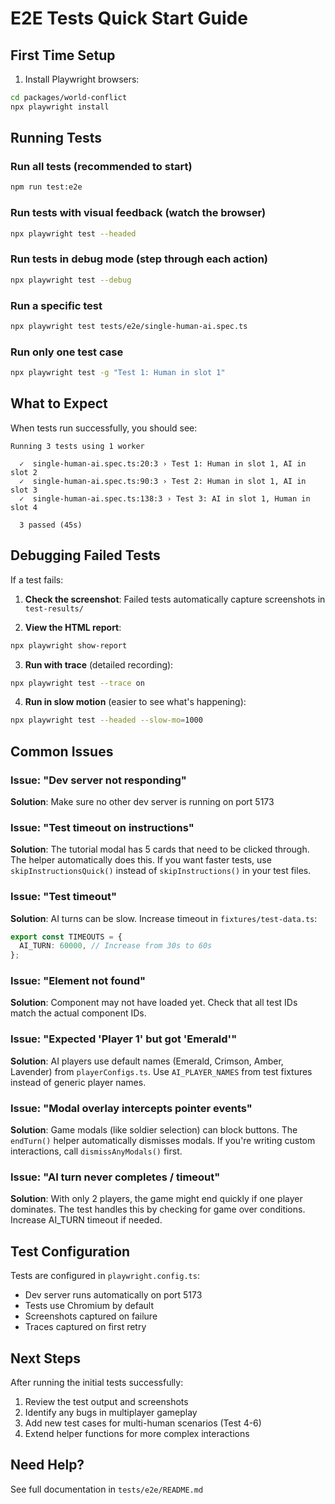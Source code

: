 # E2E Tests Quick Start Guide

## First Time Setup

1. Install Playwright browsers:
```bash
cd packages/world-conflict
npx playwright install
```

## Running Tests

### Run all tests (recommended to start)
```bash
npm run test:e2e
```

### Run tests with visual feedback (watch the browser)
```bash
npx playwright test --headed
```

### Run tests in debug mode (step through each action)
```bash
npx playwright test --debug
```

### Run a specific test
```bash
npx playwright test tests/e2e/single-human-ai.spec.ts
```

### Run only one test case
```bash
npx playwright test -g "Test 1: Human in slot 1"
```

## What to Expect

When tests run successfully, you should see:
```
Running 3 tests using 1 worker

  ✓  single-human-ai.spec.ts:20:3 › Test 1: Human in slot 1, AI in slot 2
  ✓  single-human-ai.spec.ts:90:3 › Test 2: Human in slot 1, AI in slot 3
  ✓  single-human-ai.spec.ts:138:3 › Test 3: AI in slot 1, Human in slot 4

  3 passed (45s)
```

## Debugging Failed Tests

If a test fails:

1. **Check the screenshot**: Failed tests automatically capture screenshots in `test-results/`

2. **View the HTML report**:
```bash
npx playwright show-report
```

3. **Run with trace** (detailed recording):
```bash
npx playwright test --trace on
```

4. **Run in slow motion** (easier to see what's happening):
```bash
npx playwright test --headed --slow-mo=1000
```

## Common Issues

### Issue: "Dev server not responding"
**Solution**: Make sure no other dev server is running on port 5173

### Issue: "Test timeout on instructions"
**Solution**: The tutorial modal has 5 cards that need to be clicked through. The helper automatically does this. If you want faster tests, use `skipInstructionsQuick()` instead of `skipInstructions()` in your test files.

### Issue: "Test timeout"
**Solution**: AI turns can be slow. Increase timeout in `fixtures/test-data.ts`:
```typescript
export const TIMEOUTS = {
  AI_TURN: 60000, // Increase from 30s to 60s
};
```

### Issue: "Element not found"
**Solution**: Component may not have loaded yet. Check that all test IDs match the actual component IDs.

### Issue: "Expected 'Player 1' but got 'Emerald'"
**Solution**: AI players use default names (Emerald, Crimson, Amber, Lavender) from `playerConfigs.ts`. Use `AI_PLAYER_NAMES` from test fixtures instead of generic player names.

### Issue: "Modal overlay intercepts pointer events"
**Solution**: Game modals (like soldier selection) can block buttons. The `endTurn()` helper automatically dismisses modals. If you're writing custom interactions, call `dismissAnyModals()` first.

### Issue: "AI turn never completes / timeout"
**Solution**: With only 2 players, the game might end quickly if one player dominates. The test handles this by checking for game over conditions. Increase AI_TURN timeout if needed.

## Test Configuration

Tests are configured in `playwright.config.ts`:
- Dev server runs automatically on port 5173
- Tests use Chromium by default
- Screenshots captured on failure
- Traces captured on first retry

## Next Steps

After running the initial tests successfully:

1. Review the test output and screenshots
2. Identify any bugs in multiplayer gameplay
3. Add new test cases for multi-human scenarios (Test 4-6)
4. Extend helper functions for more complex interactions

## Need Help?

See full documentation in `tests/e2e/README.md`


